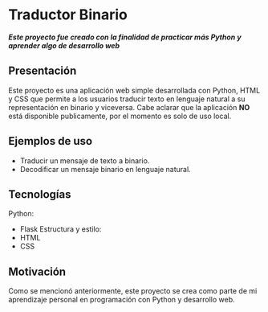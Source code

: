 # Traductor Binario

**_Este proyecto fue creado con la finalidad de practicar más Python y aprender algo de desarrollo web_**

## Presentación

Este proyecto es una aplicación web simple desarrollada con Python, HTML y CSS que permite a los usuarios traducir texto en lenguaje natural a su representación en binario y viceversa. Cabe aclarar que la aplicación **NO** está disponible publicamente, por el momento es solo de uso local.

## Ejemplos de uso

* Traducir un mensaje de texto a binario.
* Decodificar un mensaje binario en lenguaje natural.

## Tecnologías

Python:
  * Flask
Estructura y estilo:
  * HTML
  * CSS

## Motivación

Como se mencionó anteriormente, este proyecto se crea como parte de mi aprendizaje personal en programación con Python y desarrollo web.
